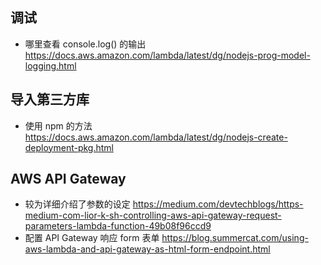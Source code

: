 ## 调试

* 哪里查看 console.log() 的输出 https://docs.aws.amazon.com/lambda/latest/dg/nodejs-prog-model-logging.html

## 导入第三方库

* 使用 npm 的方法 https://docs.aws.amazon.com/lambda/latest/dg/nodejs-create-deployment-pkg.html

## AWS API Gateway

* 较为详细介绍了参数的设定 https://medium.com/devtechblogs/https-medium-com-lior-k-sh-controlling-aws-api-gateway-request-parameters-lambda-function-49b08f96ccd9
* 配置 API Gateway 响应 form 表单 https://blog.summercat.com/using-aws-lambda-and-api-gateway-as-html-form-endpoint.html
